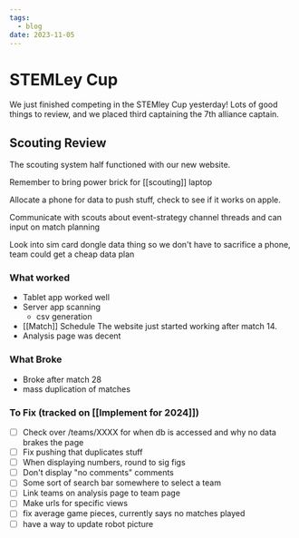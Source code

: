```yaml
---
tags:
  - blog
date: 2023-11-05
---
```

# STEMLey Cup

We just finished competing in the STEMley Cup yesterday! Lots of good things to review, and we placed third captaining the 7th alliance captain.

## Scouting Review

The scouting system half functioned with our new website. 

Remember to bring power brick for [[scouting]] laptop

Allocate a phone for data to push stuff, check to see if it works on apple.

Communicate with scouts about event-strategy channel threads and can input on match planning

Look into sim card dongle data thing so we don't have to sacrifice a phone, team could get a cheap data plan

### What worked

- Tablet app worked well
- Server app scanning
	- csv generation
- [[Match]] Schedule
  The website just started working after match 14.
- Analysis page was decent

### What Broke
- Broke after match 28
- mass duplication of matches
### To Fix (tracked on [[Implement for 2024]])
- [ ] Check over /teams/XXXX for when db is accessed and why no data brakes the page
- [ ] Fix pushing that duplicates stuff
- [ ] When displaying numbers, round to sig figs
- [ ] Don't display "no comments" comments
- [ ] Some sort of search bar somewhere to select a team
- [ ] Link teams on analysis page to team page
- [ ] Make urls for specific views
- [ ] fix average game pieces, currently says no matches played
- [ ] have a way to update robot picture